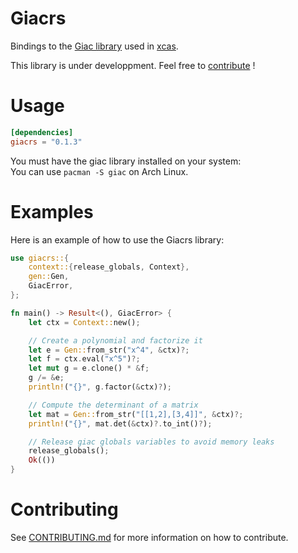# Giacrs

Bindings to the [Giac library](https://www-fourier.ujf-grenoble.fr/~parisse/giac_us.html) used in [xcas](https://www-fourier.ujf-grenoble.fr/~parisse/giac.html).

This library is under developpment. Feel free to [contribute](#contributing) !

# Usage

```toml
[dependencies]
giacrs = "0.1.3"
```

You must have the giac library installed on your system:\
You can use `pacman -S giac` on Arch Linux.

# Examples

Here is an example of how to use the Giacrs library:

```rust
use giacrs::{
    context::{release_globals, Context},
    gen::Gen,
    GiacError,
};

fn main() -> Result<(), GiacError> {
    let ctx = Context::new();

    // Create a polynomial and factorize it
    let e = Gen::from_str("x^4", &ctx)?;
    let f = ctx.eval("x^5")?;
    let mut g = e.clone() * &f;
    g /= &e;
    println!("{}", g.factor(&ctx)?);

    // Compute the determinant of a matrix
    let mat = Gen::from_str("[[1,2],[3,4]]", &ctx)?;
    println!("{}", mat.det(&ctx)?.to_int()?);

    // Release giac globals variables to avoid memory leaks
    release_globals();
    Ok(())
}
```

# Contributing

See [CONTRIBUTING.md](https://github.com/supersurviveur/giacrs/blob/main/CONTRIBUTING.md) for more information on how to contribute.

